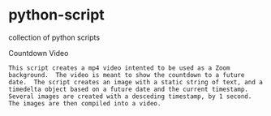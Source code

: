 # python-script
collection of python scripts

Countdown Video

    This script creates a mp4 video intented to be used as a Zoom background.  The video is meant to show the countdown to a future date.  The script creates an image with a static string of text, and a timedelta object based on a future date and the current timestamp.  Several images are created with a desceding timestamp, by 1 second.  The images are then compiled into a video.
    
    
